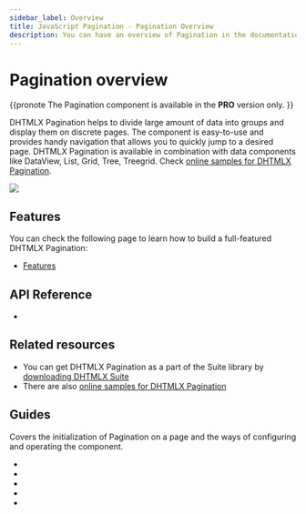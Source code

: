 ```yaml
---
sidebar_label: Overview
title: JavaScript Pagination - Pagination Overview 
description: You can have an overview of Pagination in the documentation of the DHTMLX JavaScript UI library. Browse developer guides and API reference, try out code examples and live demos, and download a free 30-day evaluation version of DHTMLX Suite.
---
```


# Pagination overview

{{pronote
The Pagination component is available in the **PRO** version only.
}}

DHTMLX Pagination helps to divide large amount of data into groups and display them on discrete pages. 
The component is easy-to-use and provides handy navigation that allows you to quickly jump to a desired page. DHTMLX Pagination is available in combination with data components like DataView, List, Grid, Tree, Treegrid. Check [online samples for DHTMLX Pagination](https://snippet.dhtmlx.com/05r4s63b?tag=pagination).

![](../assets/pagination/init.png)

## Features

You can check the following page to learn how to build a full-featured DHTMLX Pagination:

- [Features](pagination/features.md)

## API Reference

- [](pagination/api/api_overview.md)

## Related resources

- You can get DHTMLX Pagination as a part of the Suite library by [downloading DHTMLX Suite](https://dhtmlx.com/docs/products/dhtmlxSuite/download.shtml)
- There are also [online samples for DHTMLX Pagination](https://snippet.dhtmlx.com/05r4s63b?tag=pagination)  

## Guides

Covers the initialization of Pagination on a page and the ways of configuring and operating the component.

- [](pagination/init.md)
- [](pagination/configuration.md)
- [](pagination/usage.md)
- [](pagination/customization.md)
- [](pagination/handling_events.md)
